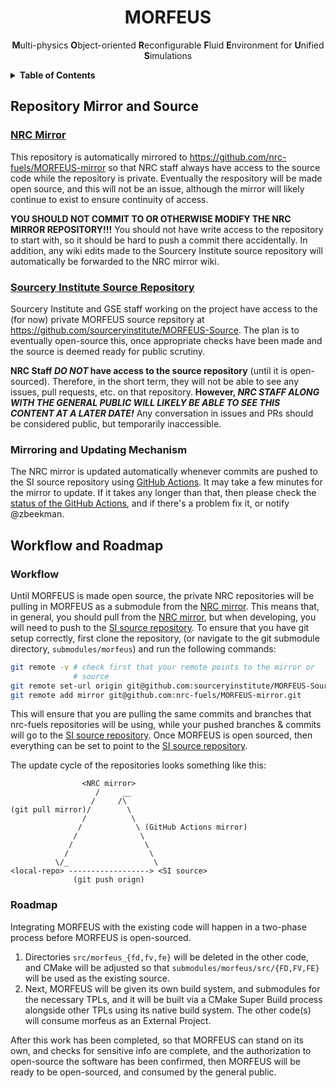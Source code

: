 <div align="center">

# MORFEUS

**M**ulti-physics **O**bject-oriented **R**econfigurable **F**luid **E**nvironment for **U**nified **S**imulations

</div>

<details><summary><b>Table of Contents</b></summary>
<p>

<!-- toc -->

- [Repository Mirror and Source](#repository-mirror-and-source)
  * [NRC Mirror](#nrc-mirror)
  * [Sourcery Institute Source Repository](#sourcery-institute-source-repository)
  * [Mirroring and Updating Mechanism](#mirroring-and-updating-mechanism)
- [Workflow and Roadmap](#workflow-and-roadmap)
  * [Workflow](#workflow)
  * [Roadmap](#roadmap)

<!-- tocstop -->

</p>
</details>

## Repository Mirror and Source

### [NRC Mirror]
This repository is automatically mirrored to
https://github.com/nrc-fuels/MORFEUS-mirror so that NRC staff always
have access to the source code while the repository is
private. Eventually the respository will be made open source, and this
will not be an issue, although the mirror will likely continue to
exist to ensure continuity of access.

__YOU SHOULD NOT COMMIT TO OR OTHERWISE MODIFY THE NRC MIRROR
REPOSITORY!!!__ You should not have write access to the repository to
start with, so it should be hard to push a commit there
accidentally. In addition, any wiki edits made to the Sourcery
Institute source repository will automatically be forwarded to the NRC
mirror wiki.

### [Sourcery Institute Source Repository][SI source repository]
Sourcery Institute and GSE staff working on the project have access to
the (for now) private MORFEUS source repsitory at
https://github.com/sourceryinstitute/MORFEUS-Source. The plan is to
eventually open-source this, once appropriate checks have been made
and the source is deemed ready for public scrutiny.

__NRC Staff *DO NOT* have access to the source repository__ (until it
is open-sourced). Therefore, in the short term, they will not be able
to see any issues, pull requests, etc. on that repository. __However,
*NRC STAFF ALONG WITH THE GENERAL PUBLIC WILL LIKELY BE ABLE TO SEE
THIS CONTENT AT A LATER DATE!*__ Any conversation in issues and PRs
should be considered public, but temporarily inaccessible.

### Mirroring and Updating Mechanism
The NRC mirror is updated automatically whenever commits are pushed to
the SI source repository using [GitHub Actions]. It may take a few
minutes for the mirror to update. If it takes any longer than that,
then please check the [status of the GitHub Actions], and if there's a
problem fix it, or notify @zbeekman.


## Workflow and Roadmap

### Workflow
Until MORFEUS is made open source, the private NRC repositories will be pulling
in MORFEUS as a submodule from the [NRC mirror]. This means that, in
general, you should pull from the [NRC mirror], but when developing,
you will need to push to the [SI source repository]. To ensure that
you have git setup correctly, first clone the repository, (or navigate
to the git submodule directory, `submodules/morfeus`) and run the
following commands:

``` bash
git remote -v # check first that your remote points to the mirror or
              # source
git remote set-url origin git@github.com:sourceryinstitute/MORFEUS-Source.git
git remote add mirror git@github.com:nrc-fuels/MORFEUS-mirror.git
```

This will ensure that you are pulling the same commits and branches
that nrc-fuels repositories will be using, while your pushed branches
& commits will go to the [SI source repository]. Once MORFEUS is open
sourced, then everything can be set to point to the
[SI source repository].

The update cycle of the repositories looks something like this:

```
                <NRC mirror>
                   /     __
                  /     /\
(git pull mirror)/        \
                /          \
               /            \ (GitHub Actions mirror)
              /              \
             /                \
            /                  \
          \/_                   \
<local-repo> ------------------> <SI source>
              (git push orign)
```

### Roadmap
Integrating MORFEUS with the existing code will happen in a two-phase
process before MORFEUS is open-sourced.

1. Directories `src/morfeus_{fd,fv,fe}` will be deleted in the other
   code, and CMake will be adjusted so that
   `submodules/morfeus/src/{FD,FV,FE}` will be used as the existing
   source.
1. Next, MORFEUS will be given its own build system, and submodules
   for the necessary TPLs, and it will be built via a CMake Super
   Build process alongside other TPLs using its native build
   system. The other code(s) will consume morfeus as an External
   Project.

After this work has been completed, so that MORFEUS can stand on its
own, and checks for sensitive info are complete, and the authorization
to open-source the software has been confirmed, then MORFEUS will be
ready to be open-sourced, and consumed by the general public.

[GitHub Actions]: https://github.com/features/actions
[status of the GitHub Actions]: https://github.com/sourceryinstitute/MORFEUS-Source/actions
[NRC Mirror]: https://github.com/nrc-fuels/MORFEUS-mirror
[SI source repository]: https://github.com/sourceryinstitute/MORFEUS-Source
